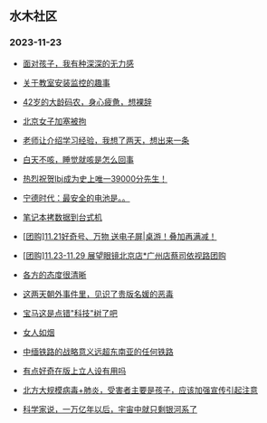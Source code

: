 ## 水木社区 
### 2023-11-23

+ [面对孩子，我有种深深的无力感](https://www.mysmth.net/nForum/article/ChildEducation/2311263)

+ [关于教室安装监控的趣事](https://www.mysmth.net/nForum/article/FamilyLife/1766485531)

+ [42岁的大龄码农，身心疲惫，想裸辞](https://www.mysmth.net/nForum/article/WorkLife/3337764)

+ [北京女子加塞被拘](https://www.mysmth.net/nForum/article/AutoWorld/1944726779)

+ [老师让介绍学习经验，我想了两天，想出来一条](https://www.mysmth.net/nForum/article/PreUnivEdu/125389)

+ [白天不咳，睡觉就咳是怎么回事](https://www.mysmth.net/nForum/article/Children/932715674)

+ [热烈祝贺lbj成为史上唯一39000分先生！](https://www.mysmth.net/nForum/article/BasketballForum/4888087)

+ [宁德时代：最安全的电池是。。](https://www.mysmth.net/nForum/article/GreenAuto/1412651)

+ [笔记本拷数据到台式机](https://www.mysmth.net/nForum/article/DigiHome/1248199)

+ [[团购]11.21好奇号、万物 送电子屏|桌游！叠加再满减！](https://www.mysmth.net/nForum/article/ADAgent_TG/1312792)

+ [[团购]11.23-11.29 展望眼镜北京店*广州店蔡司依视路团购](https://www.mysmth.net/nForum/article/ADAgent_TG/1312844)

+ [各方的态度很清晰](https://www.mysmth.net/nForum/article/FamilyLife/1766488228)

+ [这两天朝外事件里，见识了贵版名媛的恶毒](https://www.mysmth.net/nForum/article/Tooooold/379107)

+ [宝马这是点错"科技"树了吧](https://www.mysmth.net/nForum/article/AutoWorld/1944727650)

+ [女人如烟](https://www.mysmth.net/nForum/article/Single/4587744)

+ [中缅铁路的战略意义远超东南亚的任何铁路](https://www.mysmth.net/nForum/article/Geography/566428)

+ [有点好奇在版上立人设有用吗](https://www.mysmth.net/nForum/article/Divorce/2050340)

+ [北方大规模病毒+肺炎，受害者主要是孩子，应该加强宣传引起注意](https://www.mysmth.net/nForum/article/Children/932715787)

+ [科学家说，一万亿年以后，宇宙中就只剩银河系了](https://www.mysmth.net/nForum/article/SF/514992)

